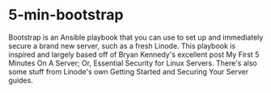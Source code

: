 5-min-bootstrap
===============

Bootstrap is an Ansible playbook that you can use to set up and immediately secure a brand new server, such as a fresh Linode. This playbook is inspired and largely based off of Bryan Kennedy's excellent post My First 5 Minutes On A Server; Or, Essential Security for Linux Servers. There's also some stuff from Linode's own Getting Started and Securing Your Server guides.
